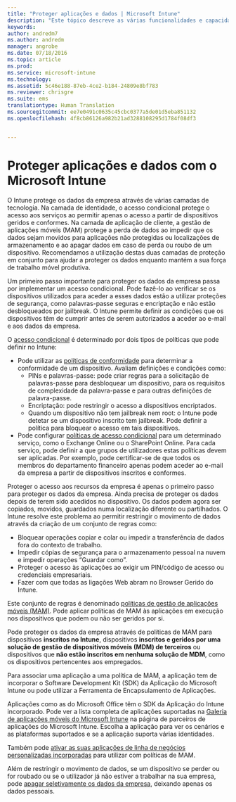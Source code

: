 ```yaml
---
title: "Proteger aplicações e dados | Microsoft Intune"
description: "Este tópico descreve as várias funcionalidades e capacidades do Intune que estão disponíveis para que possa ajudar a proteger os dados e aplicações da sua empresa."
keywords: 
author: andredm7
ms.author: andredm
manager: angrobe
ms.date: 07/18/2016
ms.topic: article
ms.prod: 
ms.service: microsoft-intune
ms.technology: 
ms.assetid: 5c46e188-87eb-4ce2-b184-24809e8bf783
ms.reviewer: chrisgre
ms.suite: ems
translationtype: Human Translation
ms.sourcegitcommit: ee7e0491c0635c45cbc0377a5de01d5eba851132
ms.openlocfilehash: 4f8cb86126a982b21ad3288108295d1784f08df3


---
```


# <a name="protect-apps-and-data-with-microsoft-intune"></a>Proteger aplicações e dados com o Microsoft Intune


O Intune protege os dados da empresa através de várias camadas de tecnologia. Na camada de identidade, o acesso condicional protege o acesso aos serviços ao permitir apenas o acesso a partir de dispositivos geridos e conformes. Na camada de aplicação de cliente, a gestão de aplicações móveis (MAM) protege a perda de dados ao impedir que os dados sejam movidos para aplicações não protegidas ou localizações de armazenamento e ao apagar dados em caso de perda ou roubo de um dispositivo. Recomendamos a utilização destas duas camadas de proteção em conjunto para ajudar a proteger os dados enquanto mantém a sua força de trabalho móvel produtiva.

Um primeiro passo importante para proteger os dados da empresa passa por implementar um acesso condicional. Pode fazê-lo ao verificar se os dispositivos utilizados para aceder a esses dados estão a utilizar proteções de segurança, como palavras-passe seguras e encriptação e não estão desbloqueados por jailbreak. O Intune permite definir as condições que os dispositivos têm de cumprir antes de serem autorizados a aceder ao e-mail e aos dados da empresa.

O [acesso condicional](restrict-access-to-email-and-o365-services-with-microsoft-intune.md) é determinado por dois tipos de políticas que pode definir no Intune:
- Pode utilizar as [políticas de conformidade](introduction-to-device-compliance-policies-in-microsoft-intune.md) para determinar a conformidade de um dispositivo. Avaliam definições e condições como:
  - PINs e palavras-passe: pode criar regras para a solicitação de palavras-passe para desbloquear um dispositivo, para os requisitos de complexidade da palavra-passe e para outras definições de palavra-passe.
  - Encriptação: pode restringir o acesso a dispositivos encriptados.
  - Quando um dispositivo não tem jailbreak nem root: o Intune pode detetar se um dispositivo inscrito tem jailbreak. Pode definir a política para bloquear o acesso em tais dispositivos.
- Pode configurar [políticas de acesso condicional](restrict-access-to-email-and-o365-services-with-microsoft-intune.md) para um determinado serviço, como o Exchange Online ou o SharePoint Online. Para cada serviço, pode definir a que grupos de utilizadores estas políticas devem ser aplicadas. Por exemplo, pode certificar-se de que todos os membros do departamento financeiro apenas podem aceder ao e-mail da empresa a partir de dispositivos inscritos e conformes.

Proteger o acesso aos recursos da empresa é apenas o primeiro passo para proteger os dados da empresa. Ainda precisa de proteger os dados depois de terem sido acedidos no dispositivo. Os dados podem agora ser copiados, movidos, guardados numa localização diferente ou partilhados. O Intune resolve este problema ao permitir restringir o movimento de dados através da criação de um conjunto de regras como:
- Bloquear operações copiar e colar ou impedir a transferência de dados fora do contexto de trabalho.
- Impedir cópias de segurança para o armazenamento pessoal na nuvem e impedir operações “Guardar como”.
- Proteger o acesso às aplicações ao exigir um PIN/código de acesso ou credenciais empresariais.
- Fazer com que todas as ligações Web abram no Browser Gerido do Intune.

Este conjunto de regras é denominado [políticas de gestão de aplicações móveis (MAM)](protect-app-data-using-mobile-app-management-policies-with-microsoft-intune.md). Pode aplicar políticas de MAM às aplicações em execução nos dispositivos que podem ou não ser geridos por si.  

Pode proteger os dados da empresa através de políticas de MAM para dispositivos **inscritos no Intune**, dispositivos **inscritos e geridos por uma solução de gestão de dispositivos móveis (MDM) de terceiros** ou dispositivos que **não estão inscritos em nenhuma solução de MDM**, como os dispositivos pertencentes aos empregados.

Para associar uma aplicação a uma política de MAM, a aplicação tem de incorporar o Software Development Kit (SDK) da Aplicação do Microsoft Intune ou pode utilizar a Ferramenta de Encapsulamento de Aplicações.

Aplicações como as do Microsoft Office têm o SDK da Aplicação do Intune incorporado. Pode ver a lista completa de aplicações suportadas na [Galeria de aplicações móveis do Microsoft Intune](https://www.microsoft.com/en-us/cloud-platform/microsoft-intune-apps) na página de parceiros de aplicações do Microsoft Intune. Escolha a aplicação para ver os cenários e as plataformas suportados e se a aplicação suporta várias identidades.

Também pode [ativar as suas aplicações de linha de negócios personalizadas incorporadas](decide-how-to-prepare-apps-for-mobile-application-management-with-microsoft-intune.md) para utilizar com políticas de MAM.

Além de restringir o movimento de dados, se um dispositivo se perder ou for roubado ou se o utilizador já não estiver a trabalhar na sua empresa, pode [apagar seletivamente os dados da empresa](wipe-managed-company-app-data-with-microsoft-intune.md), deixando apenas os dados pessoais.



<!--HONumber=Dec16_HO2-->


